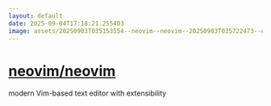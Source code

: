 ```yaml
---
layout: default
date: 2025-09-04T17:18:21.255403
image: assets/20250903T035153554--neovim--neovim--20250903T035722473--cropped.png
---
```


# [neovim/neovim](https://github.com/neovim/neovim)

modern Vim-based text editor with extensibility

